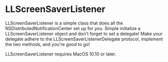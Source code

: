 # LLScreenSaverListener

LLScreenSaverListener is a simple class that does all the NSDistributedNotificationCenter set up for you. Simple initialize a LLScreenSaverListener object and don't forget to set a delegate! Make your delegate adhere to the LLScreenSaverListenerDelegate protocol, implement the two methods, and you're good to go!

LLScreenSaverListener requires MacOS 10.10 or later.
